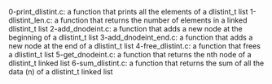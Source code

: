 0-print_dlistint.c: a function that prints all the elements of a dlistint_t list
1-dlistint_len.c: a function that returns the number of elements in a linked dlistint_t list
2-add_dnodeint.c: a function that adds a new node at the beginning of a dlistint_t list
3-add_dnodeint_end.c: a function that adds a new node at the end of a dlistint_t list
4-free_dlistint.c: a function that frees a dlistint_t list
5-get_dnodeint.c: a function that returns the nth node of a dlistint_t linked list
6-sum_dlistint.c: a function that returns the sum of all the data (n) of a dlistint_t linked list
